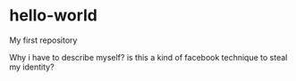 # hello-world
My first repository 

Why i have to describe myself? is this a kind of facebook technique to steal my identity? 
